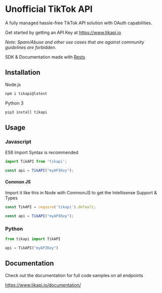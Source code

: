 # Unofficial TikTok API 

A fully managed hassle-free TikTok API solution with OAuth capabilities. 

Get started by getting an API Key at https://www.tikapi.io

*Note: Spam/Abuse and other use cases that are against community guidelines are forbidden.*

SDK & Documentation made with [Rests](https://github.com/el1s7/rests)

## Installation

Node.js

```bash
npm i tikapi@latest
```

Python 3

```bash
pip3 install tikapi
```

## Usage

### Javascript
ES6 Import Syntax is recommended
```javascript
import TikAPI from 'tikapi';

const api = TikAPI("myAPIKey");
```

#### Common JS
Import it like this in Node with CommonJS to get the Intellisense Support & Types
```javascript
const TikAPI = require('tikapi').default;

const api = TikAPI("myAPIKey");
```

### Python
```python
from tikapi import TikAPI

api = TikAPI("myAPIKey")
```

## Documentation

Check out the documentation for full code samples on all endpoints

https://www.tikapi.io/documentation/